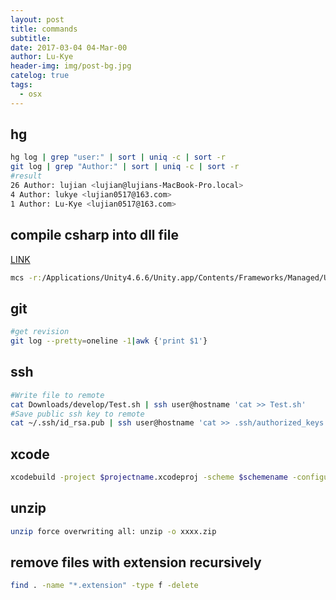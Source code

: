 ```yaml
---
layout: post
title: commands
subtitle: 
date: 2017-03-04 04-Mar-00
author: Lu-Kye
header-img: img/post-bg.jpg
catelog: true
tags: 
  - osx
---
```

## hg 
```bash 
hg log | grep "user:" | sort | uniq -c | sort -r
git log | grep "Author:" | sort | uniq -c | sort -r
#result 
26 Author: lujian <lujian@lujians-MacBook-Pro.local>
4 Author: lukye <lujian0517@163.com>
1 Author: Lu-Kye <lujian0517@163.com>
```

## compile csharp into dll file
[LINK](https://kenno.wordpress.com/2007/02/16/compiling-c-souce-code-as-a-dynamic-link-librarya/)

```bash
mcs -r:/Applications/Unity4.6.6/Unity.app/Contents/Frameworks/Managed/UnityEngine.dll -target:library -out:$dllname.dll csname.cs
```

## git 
```bash
#get revision 
git log --pretty=oneline -1|awk {'print $1'}
```

## ssh
```bash
#Write file to remote 
cat Downloads/develop/Test.sh | ssh user@hostname 'cat >> Test.sh'
#Save public ssh key to remote 
cat ~/.ssh/id_rsa.pub | ssh user@hostname 'cat >> .ssh/authorized_keys'
```

## xcode
```bash
xcodebuild -project $projectname.xcodeproj -scheme $schemename -configuration Debug
```

## unzip
```bash
unzip force overwriting all: unzip -o xxxx.zip
```

## remove files with extension recursively
```bash
find . -name "*.extension" -type f -delete 
```
